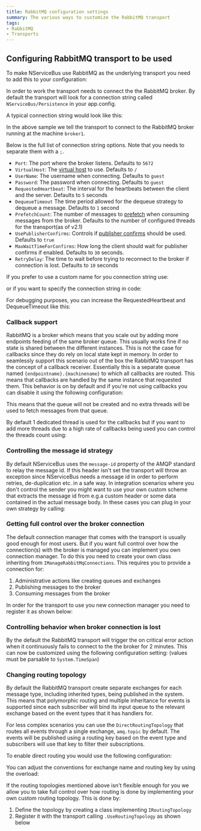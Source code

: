 ```yaml
---
title: RabbitMQ configuration settings 
summary: The various ways to customize the RabbitMQ transport
tags:
- RabbitMQ
- Transports
---
```


## Configuring RabbitMQ transport to be used 

To make NServiceBus use RabbitMQ as the underlying transport you need to add this to your configuration:

<!-- import rabbitmq-config-basic -->

In order to work the transport needs to connect the the RabbitMQ broker. By default the transport will look for a connection string called `NServiceBus/Persistence` in your app.config.

A typical connection string would look like this:

<!-- import rabbitmqconnectionstring -->

In the above sample we tell the transport to connect to the RabbitMQ broker running at the machine `broker1`.

Below is the full list of connection string options. Note that you needs to separate them with a `;`.

* `Port`: The port where the broker listens. Defaults to `5672`
* `VirtualHost`: The [virtual host](https://www.rabbitmq.com/access-control.html) to use. Defaults to `/`
* `UserName`: The username when connecting. Defaults to `guest`
* `Password`: The password when connecting. Defaults to `guest`
* `RequestedHeartbeat`: The interval for the heartbeats between the client and the server. Defaults to `5` seconds
* `DequeueTimeout` The time period allowed for the dequeue strategy to dequeue a message. Defaults to `1` second
* `PrefetchCount`: The number of messages to [prefetch](http://www.rabbitmq.com/consumer-prefetch.html) when consuming messages from the broker. Defaults to the number of configured threads for the transport(as of v2.1)
* `UsePublisherConfirms`: Controls if [publisher confirms](https://www.rabbitmq.com/confirms.html) should be used. Defaults to `true`
* `MaxWaitTimeForConfirms`: How long the client should wait for publisher confirms if enabled. Defaults to `30` seconds.
* `RetryDelay`: The time to wait before trying to reconnect to the broker if connection is lost. Defaults to `10` seconds

If you prefer to use a custom name for you connection string use:

<!-- import rabbitmq-config-connectionstringname -->

or if you want to specify the connection string in code:

<!-- import rabbitmq-config-connectionstring-in-code -->

For debugging purposes, you can increase the RequestedHeartbeat and DequeueTimeout like this:

<!-- import rabbitmqconnectionstring-debug -->

### Callback support

RabbitMQ is a broker which means that you scale out by adding more endpoints feeding of the same broker queue. This usually works fine if no state is shared between the different instances. This is not the case for callbacks since they do rely on local state kept in memory. In order to seamlessly support this scenario out of the box the RabbitMQ transport has the concept of a callback receiver. Essentially this is a separate queue named `{endpointname}.{machinename}` to which all callbacks are routed. This means that callbacks are handled by the same instance that requested them. This behavior is on by default and if you're not using callbacks you can disable it using the following configuration:

<!-- import rabbitmq-config-disablecallbackreceiver -->

This means that the queue will not be created and no extra threads will be used to fetch messages from that queue. 

By default 1 dedicated thread is used for the callbacks but if you want to add more threads due to a high rate of callbacks being used you can control the threads count using:

<!-- import rabbitmq-config-callbackreceiver-thread-count -->

### Controlling the message id strategy

By default NServiceBus uses the `message-id` property of the AMQP standard to relay the message id. If this header isn't set the transport will throw an exception since NServiceBus needs a message id in order to perform retries, de-duplication etc. in a safe way. In integration scenarios where you don't control the sender you might want to use your own custom scheme that extracts the message id from e.g.a custom header or some data contained in the actual message body. In these cases you can plug in your own strategy by calling: 

<!-- import rabbitmq-config-custom-id-strategy -->

### Getting full control over the broker connection

The default connection manager that comes with the transport is usually good enough for most users. But if you want full control over how the connection(s) with the broker is managed you can implement you own connection manager. To do this you need to create your own class inheriting from `IManageRabbitMqConnections`. This requires you to provide a connection for:

1. Administrative actions like creating queues and exchanges
2. Publishing messages to the broker
3. Consuming messages from the broker

In order for the transport to use you new connection manager you need to register it as shown below:

<!-- import rabbitmq-config-useconnectionmanager -->

### Controlling behavior when broker connection is lost
By the default the RabbitMQ transport will trigger the on critical error action when it continuously fails to connect to the the broker for 2 minutes. This can now be customized using the following configuration setting: (values must be parsable to `System.TimeSpan`)

<!-- import rabbitmq-custom-breaker-settings -->


### Changing routing topology
By default the RabbitMQ transport create separate exchanges for each message type, including inherited types, being published in the system. This means that polymorphic routing and multiple inheritance for events is supported since each subscriber will bind its input queue to the relevant exchange based on the event types that it has handlers for.

For less complex scenarios you can use the `DirectRoutingTopology` that routes all events through a single exchange, `amq.topic` by default. The events will be published using a routing key based on the event type and subscribers will use that key to filter their subscriptions.

To enable direct routing you would use the following configuration:

<!-- import rabbitmq-config-usedirectroutingtopology -->

You can adjust the conventions for exchange name and routing key by using the overload:

<!-- import rabbitmq-config-usedirectroutingtopologywithcustomconventions -->

If the routing topologies mentioned above isn't flexible enough for you we allow you to take full control over how routing is done by implementing your own custom routing topology. This is done by:

1. Define the topology by creating a class implementing `IRoutingTopology`
2. Register it with the transport calling `.UseRoutingTopology` as shown below

<!-- import rabbitmq-config-useroutingtopology -->
